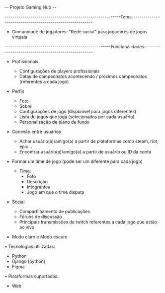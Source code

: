 -- Projeto Gaming Hub -- 

----------------------------------------------------------Tema----------------------------------------------------------

- Comunidade de jogadores: "Rede social" para jogadores de jogos virtuais

-----------------------------------------------------Funcionalidades----------------------------------------------------

- Profissionais
    - Configurações de players profissionais
    - Datas de campeonatos acontecendo / próximos campeonatos (referentes a cada jogo)

- Perfis 
    - Foto
    - Sobre
    - Configurações de jogo (disponivel para jogos diferentes)
    - Lista de jogos que joga (selecionados por cada usuário)
    - Personalização de plano de fundo

- Conexão entre usuários
    - Achar usuário(a)/amigo(a) a partir de plataformas como steam, riot, epic...
    - Encontrar usuário(a)/amigo(a) a partir de usuário ou ID da conta

- Formar um time de jogo (pode ser um diferente para cada jogo)
    - Time:
        - Foto
        - Descrição
        - Integrantes
        - Jogo em que o time disputa

- Social
    - Compartilhamento de publicações
    - Fóruns de discussão
    - Principais transmissões da twitch referentes a cada jogo que estão ao vivo

- Modo claro e Modo escuro

• Tecnologias utilizadas:

- Python
- Django (python)
- Figma

• Plataformas suportadas:

- Web
